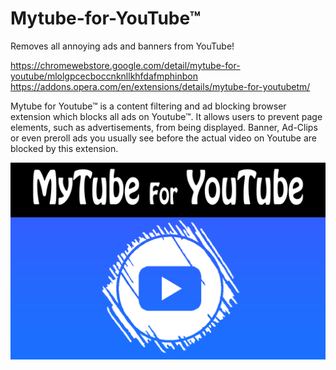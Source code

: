 # Mytube-for-YouTube™
Removes all annoying ads and banners from YouTube!

https://chromewebstore.google.com/detail/mytube-for-youtube/mlolgpcecboccnknllkhfdafmphinbon
https://addons.opera.com/en/extensions/details/mytube-for-youtubetm/

Mytube for Youtube™ is a content filtering and ad blocking browser extension which blocks all ads on Youtube™.
It allows users to prevent page elements, such as advertisements, from being displayed. 
Banner, Ad-Clips or even preroll ads you usually see before the actual video on Youtube are blocked by this extension.


![](Images/1280x800x1.PNG)
